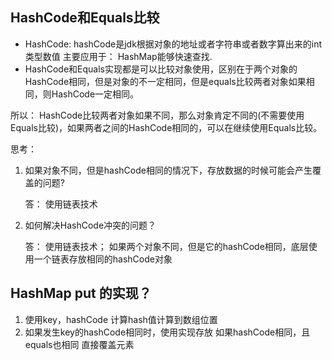 ## HashCode和Equals比较

- HashCode: hashCode是jdk根据对象的地址或者字符串或者数字算出来的int类型数值  主要应用于： HashMap能够快速查找.
- HashCode和Equals实现都是可以比较对象使用，区别在于两个对象的HashCode相同，但是对象的不一定相同，但是equals比较两者对象如果相同，则HashCode一定相同。

所以： HashCode比较两者对象如果不同，那么对象肯定不同的(不需要使用Equals比较)，如果两者之间的HashCode相同的，可以在继续使用Equals比较。

思考：

1. 如果对象不同，但是hashCode相同的情况下，存放数据的时候可能会产生覆盖的问题?

   答：  使用链表技术

2. 如何解决HashCode冲突的问题？

   答： 使用链表技术；  如果两个对象不同，但是它的hashCode相同，底层使用一个链表存放相同的hashCode对象

## HashMap put 的实现？

1. 使用key，hashCode 计算hash值计算到数组位置
2. 如果发生key的hashCode相同时，使用实现存放  如果hashCode相同，且equals也相同  直接覆盖元素